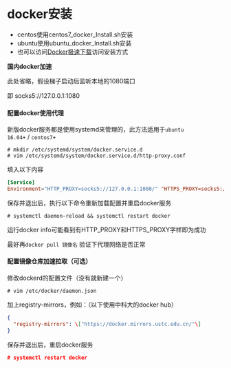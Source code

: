 # docker安装

+ centos使用centos7_docker_Install.sh安装
+ ubuntu使用ubuntu_docker_Install.sh安装
+ 也可以访问[Docker极速下载](http://get.daocloud.io/)访问安装方式

**国内docker加速**

此处省略，假设梯子启动后监听本地的1080端口

即 socks5://127.0.0.1:1080

#### 配置docker使用代理

新版docker服务都是使用systemd来管理的，此方法适用于`ubuntu 16.04+` / `centos7+`

```shell
# mkdir /etc/systemd/system/docker.service.d
# vim /etc/systemd/system/docker.service.d/http-proxy.conf
```

填入以下内容

```conf
[Service]
Environment="HTTP_PROXY=socks5://127.0.0.1:1080/" "HTTPS_PROXY=socks5://127.0.0.1:1080/"
```

保存并退出后，执行以下命令重新加载配置并重启docker服务

```shell
# systemctl daemon-reload && systemctl restart docker
```

运行docker info可能看到有HTTP\_PROXY和HTTPS\_PROXY字样即为成功

最好再`docker pull 镜像名` 验证下代理网络是否正常

#### 配置镜像仓库加速拉取（可选）

修改dockerd的配置文件（没有就新建一个）

```shell
# vim /etc/docker/daemon.json
```

加上registry-mirrors，例如：（以下使用中科大的docker hub）

```json
{
  "registry-mirrors": \["https://docker.mirrors.ustc.edu.cn/"\]
}
```

保存并退出后，重启docker服务

```json
# systemctl restart docker
```
